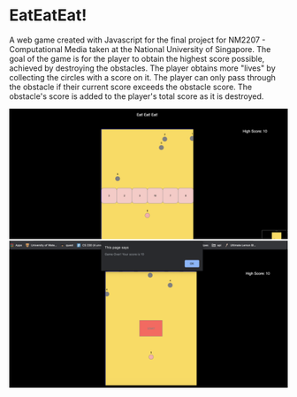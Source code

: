 # EatEatEat!

A web game created with Javascript for the final project for NM2207 - Computational Media taken at the National University of Singapore. The goal of the game is for the player to obtain the highest score possible, achieved by destroying the obstacles. The player obtains more "lives" by collecting the circles with a score on it. The player can only pass through the obstacle if their current score exceeds the obstacle score. The obstacle's score is added to the player's total score as it is destroyed.

![Screenshot 1](screenshot1.png)
![Screenshot 2](screenshot2.png)
